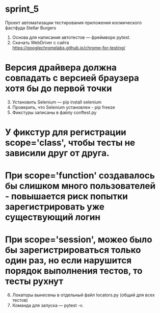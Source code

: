 # sprint_5

Проект автоматизации тестирования приложения космического фастфуда Stellar Burgers
1. Основа для написания автотестов — фреймворк pytest.
2. Скачать WebDriver с сайта https://googlechromelabs.github.io/chrome-for-testing/
# Версия драйвера должна совпадать с версией браузера хотя бы до первой точки
3. Установить Selenium — pip install selenium
4. Проверить, что Selenium установлен - pip freeze
5. Фикстуры записаны в файлу conftest.py
# У фикстур для регистрации scope='class', чтобы тесты не зависили друг от друга. 
# При scope='function' создавалось бы слишком много пользователей - повышается риск попытки зарегистрировать уже существующий логин
# При scope='session', можео было бы зарегистрироваться только один раз, но если нарушится порядок выполнения тестов, то тесты рухнут
6. Локаторы вынесены в отдельный файл locators.py (общий для всех тестов)
7. Команда для запуска — pytest -v. 